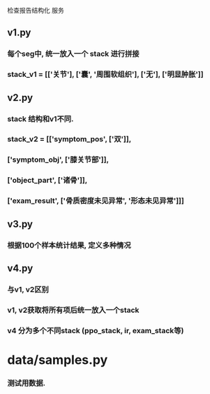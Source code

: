 检查报告结构化 服务

## v1.py 
### 每个seg中, 统一放入一个 stack 进行拼接
### stack_v1 = [['关节'], ['囊', '周围软组织'], ['无'], ['明显肿胀']]

## v2.py
### stack 结构和v1不同.
### stack_v2 = [['symptom_pos', ['双']],
###            ['symptom_obj', ['膝关节部']],
###            ['object_part', ['诸骨']],
###            ['exam_result', ['骨质密度未见异常', '形态未见异常']]]


## v3.py 
### 根据100个样本统计结果, 定义多种情况

## v4.py
### 与v1, v2区别
### v1, v2获取将所有项后统一放入一个stack
### v4 分为多个不同stack (ppo_stack, ir, exam_stack等)

# data/samples.py
### 测试用数据.